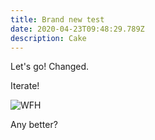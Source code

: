 ```yaml
---
title: Brand new test
date: 2020-04-23T09:48:29.789Z
description: Cake
---
```

Let's go! Changed.

Iterate!

![WFH](/img/img_1335.jpg "Wife and I working from home")

Any better?